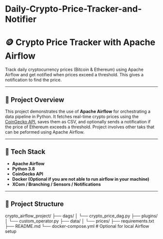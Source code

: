 # Daily-Crypto-Price-Tracker-and-Notifier

# 🪙 Crypto Price Tracker with Apache Airflow

Track daily cryptocurrency prices (Bitcoin & Ethereum) using Apache Airflow and get notified when prices exceed a threshold. This gives a notification to find the price.

---

## 📌 Project Overview

This project demonstrates the use of **Apache Airflow** for orchestrating a data pipeline in Python. It fetches real-time crypto prices using the [CoinGecko API](https://www.coingecko.com/en/api), saves them as CSV, and optionally sends a notification if the price of Ethereum exceeds a threshold. Project involves other taks that can be peformed using Apache Airflow.

---

## 🧰 Tech Stack

- **Apache Airflow**
- **Python 3.8**
- **CoinGecko API**
- **Docker (Optional if you are not able to run airflow in your machine)**
- **XCom / Branching / Sensors / Notifications**


---

## 📂 Project Structure
crypto_airflow_project/
├── dags/
│   └── crypto_price_dag.py
├── plugins/
│   └── custom_operator.py
├── data/
│   └── prices/
├── requirements.txt
├── README.md
└── docker-compose.yml  # Optional for local Airflow setup

